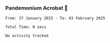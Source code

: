 ### Pandemonium Acrobat 🤸

<!--START_SECTION:waka-->

```all_time
From: 27 January 2025 - To: 03 February 2025

Total Time: 0 secs

No activity tracked
```

<!--END_SECTION:waka-->
